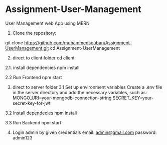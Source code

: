 # Assignment-User-Management
User Management web App using MERN

1. Clone the repository:

git clone https://github.com/muhammedsouban/Assignment-UserManagement.git
cd Assignment-UserManagement

2. direct to client folder
cd client

2.1. install dependencies
npm install

2.2 Run Frontend
 npm start

3. direct to server folder
3.1 Set up environment variables
Create a .env file in the server directory and add the necessary variables, such as:
MONGO_URI=your-mongodb-connection-string
SECRET_KEY=your-secret-key-for-jwt

3.2 Install dependecies
npm install

3.3 Run Backend
npm start

4. Login admin by given credentials
email: admin@gmail.com
password: admin123

